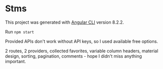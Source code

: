 # Stms

This project was generated with [Angular CLI](https://github.com/angular/angular-cli) version 8.2.2.

Run `npm start`

Provided APIs don't work without API keys, so I used available free options.

2 routes, 2 providers, collected favorites, variable column headers, material design, sorting, pagination, comments - hope I didn't miss anything important.
